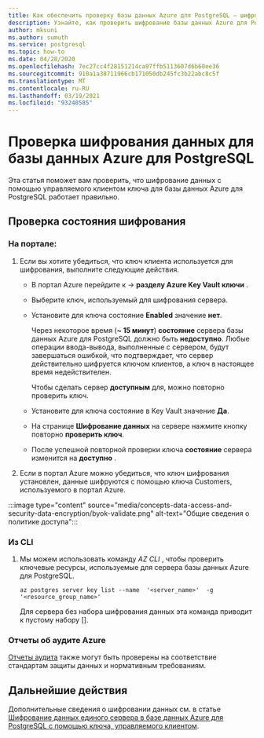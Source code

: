 ```yaml
---
title: Как обеспечить проверку базы данных Azure для PostgreSQL — шифрование данных
description: Узнайте, как проверить шифрование базы данных Azure для PostgreSQL — шифрование данных с помощью управляемого ключа клиентов.
author: mksuni
ms.author: sumuth
ms.service: postgresql
ms.topic: how-to
ms.date: 04/28/2020
ms.openlocfilehash: 7ec27cc4f28151214ca97ffb5113607d6b60ee36
ms.sourcegitcommit: 910a1a38711966cb171050db245fc3b22abc8c5f
ms.translationtype: MT
ms.contentlocale: ru-RU
ms.lasthandoff: 03/19/2021
ms.locfileid: "93240585"
---
```

# <a name="validating-data-encryption-for-azure-database-for-postgresql"></a>Проверка шифрования данных для базы данных Azure для PostgreSQL

Эта статья поможет вам проверить, что шифрование данных с помощью управляемого клиентом ключа для базы данных Azure для PostgreSQL работает правильно.

## <a name="check-the-encryption-status"></a>Проверка состояния шифрования

### <a name="from-portal"></a>На портале:

1. Если вы хотите убедиться, что ключ клиента используется для шифрования, выполните следующие действия.

    * В портал Azure перейдите к   ->  **разделу Azure Key Vault ключи** .
    * Выберите ключ, используемый для шифрования сервера.
    * Установите для ключа состояние **Enabled** значение **нет**.
  
       Через некоторое время (**~ 15 минут**) **состояние** сервера базы данных Azure для PostgreSQL должно быть **недоступно**. Любые операции ввода-вывода, выполненные с сервером, будут завершаться ошибкой, что подтверждает, что сервер действительно шифруется ключом клиентов, а ключ в настоящее время недействителен.
    
        Чтобы сделать сервер **доступным** для, можно повторно проверить ключ. 
    
    * Установите для ключа состояние в Key Vault значение **Да**.
    * На странице **Шифрование данных** на сервере нажмите кнопку повторно **проверить ключ**.
    * После успешной повторной проверки ключа **состояние** сервера изменится на **доступно** .

2. Если в портал Azure можно убедиться, что ключ шифрования установлен, данные шифруются с помощью ключа Customers, используемого в портал Azure.

  :::image type="content" source="media/concepts-data-access-and-security-data-encryption/byok-validate.png" alt-text="Общие сведения о политике доступа":::

### <a name="from-cli"></a>Из CLI

1. Мы можем использовать команду *AZ CLI* , чтобы проверить ключевые ресурсы, используемые для сервера базы данных Azure для PostgreSQL.

    ```azurecli-interactive
   az postgres server key list --name  '<server_name>'  -g '<resource_group_name>'
    ```

    Для сервера без набора шифрования данных эта команда приводит к пустому набору [].

### <a name="azure-audit-reports"></a>Отчеты об аудите Azure

[Отчеты аудита](https://servicetrust.microsoft.com) также могут быть проверены на соответствие стандартам защиты данных и нормативным требованиям.

## <a name="next-steps"></a>Дальнейшие действия

Дополнительные сведения о шифровании данных см. в статье [Шифрование данных единого сервера в базе данных Azure для PostgreSQL с помощью ключа, управляемого клиентом](concepts-data-encryption-postgresql.md).